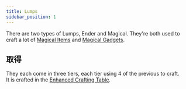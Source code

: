 ```yaml
---
title: Lumps
sidebar_position: 1
---
```


There are two types of Lumps, Ender and Magical. They're both used to craft a lot of [Magical Items](Magical-Items.md) and [Magical Gadgets](../Magical-Gadgets/Magical-Gadgets.md).

## 取得

They each come in three tiers, each tier using 4 of the previous to craft.  
It is crafted in the [Enhanced Crafting Table](../Basic-Machines/Enhanced-Crafting-Table.md).
